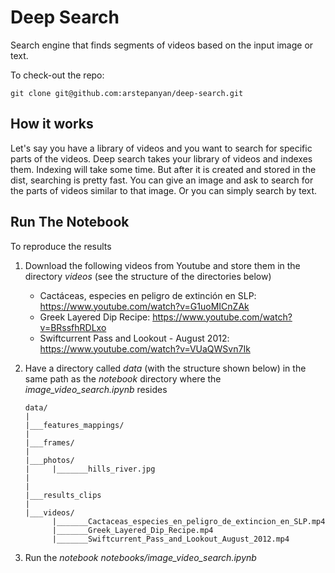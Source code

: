 # Deep Search

Search engine that finds segments of videos based on the input image or text.

To check-out the repo:

    git clone git@github.com:arstepanyan/deep-search.git
    
## How it works

Let's say you have a library of videos and you want to search for specific parts of the videos. Deep search takes your library of videos and indexes them. Indexing will take some time. But after it is created and stored in the dist, searching is pretty fast. You can give an image and ask to search for the parts of videos similar to that image. Or you can simply search by text. 

## Run The Notebook

To reproduce the results
1. Download the following videos from Youtube and store them in the directory *videos* (see the structure of the directories below)
    * Cactáceas, especies en peligro de extinción en SLP: https://www.youtube.com/watch?v=G1uoMICnZAk
    * Greek Layered Dip Recipe: https://www.youtube.com/watch?v=BRssfhRDLxo
    * Swiftcurrent Pass and Lookout - August 2012: https://www.youtube.com/watch?v=VUaQWSvn7Ik
2. Have a directory called *data* (with the structure shown below) in the same path as the *notebook* directory where the *image_video_search.ipynb* resides
       
       data/
       |
       |___features_mappings/
       |
       |___frames/
       |
       |___photos/
       |     |_______hills_river.jpg
       |
       |
       |___results_clips
       |
       |___videos/
             |_______Cactaceas_especies_en_peligro_de_extincion_en_SLP.mp4
             |_______Greek_Layered_Dip_Recipe.mp4
             |_______Swiftcurrent_Pass_and_Lookout_August_2012.mp4
             
3. Run the *notebook notebooks/image_video_search.ipynb*